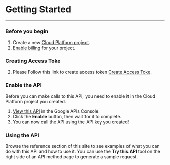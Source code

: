 # Getting Started
---

### Before you begin
1. Create a new [Cloud Platform project](https://console.developers.google.com/projectcreate).
2. [Enable billing](https://cloud.google.com/billing/docs/how-to/modify-project#enable_billing_for_a_project) for your project.

### Creating Access Toke
2. Please Follow this link to create access token [Create Access Toke](http://shinehub-vpp-oauthserver.appspot.com/sso-auth-server/client).


### Enable the API

Before you can make calls to this API, you need to enable it in the Cloud Platform project you created.
1. [View this API](https://console.developers.google.com/apis/api/{{apiHost}}/overview) in the Google APIs Console.
2. Click the **Enable** button, then wait for it to complete.
3. You can now call the API using the API key you created!

### Using the API

Browse the reference section of this site to see examples of what you can do with this API and how to use it. You can use the **Try this API** tool on the right side of an API method page to generate a sample request.
